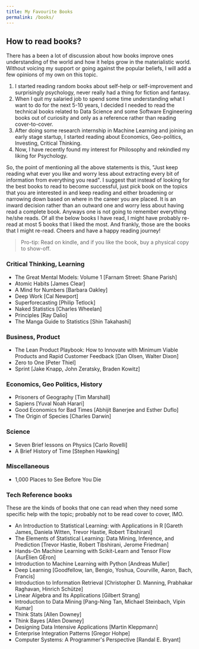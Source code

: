 ```yaml
---
title: My Favourite Books
permalink: /books/
---
```


## How to read books?
There has a been a lot of discussion about how books improve ones understanding of the world and how it helps grow in the materialistic world. Without voicing my support or going against the popular beliefs, I will add a few opinions of my own on this topic.

1. I started reading random books about self-help or self-improvement and surprisingly psychology, never really had a thing for fiction and fantasy.
2. When I quit my salaried job to spend some time understanding what I want to do for the next 5-10 years, I decided I needed to read the technical books related to Data Science and some Software Engineering books out of curiosity and only as a reference rather than reading cover-to-cover.
3. After doing some research internship in Machine Learning and joining an early stage startup, I started reading about Economics, Geo-politics, Investing, Critical Thinking.
4. Now, I have recently found my interest for Philosophy and rekindled my liking for Psychology.

So, the point of mentioning all the above statements is this, "Just keep reading what ever you like and worry less about extracting every bit of information from everything you read". I suggest that instead of looking for the best books to read to become successful, just pick book on the topics that you are interested in and keep reading and either broadening or narrowing down based on where in the career you are placed. It is an inward decision rather than an outward one and worry less about having read a complete book. Anyways one is not going to remember everything he/she reads. Of all the below books I have read, I might have probably re-read at most 5 books that I liked the most. And frankly, those are the books that I might re-read. Cheers and have a happy reading journey!

> Pro-tip: Read on kindle, and if you like the book, buy a physical copy to show-off.

### Critical Thinking, Learning
- The Great Mental Models: Volume 1
	[Farnam Street: Shane Parish]
- Atomic Habits
	[James Clear]
- A Mind for Numbers
	[Barbara Oakley]
- Deep Work
	[Cal Newport]
- Superforecasting
  [Philip Tetlock]
- Naked Statistics
  [Charles Wheelan]
- Principles
	[Ray Dalio]
- The Manga Guide to Statistics
	[Shin Takahashi]

### Business, Product
- The Lean Product Playbook: How to Innovate with Minimum Viable Products and Rapid Customer Feedback
	[Dan Olsen, Walter Dixon]
- Zero to One
	[Peter Thiel]
- Sprint
	[Jake Knapp, John Zeratsky, Braden Kowitz]

### Economics, Geo Politics, History
- Prisoners of Geography
	[Tim Marshall]
- Sapiens
	[Yuval Noah Harari]
- Good Economics for Bad Times
  [Abhijit Banerjee and Esther Duflo]
- The Origin of Species
  [Charles Darwin]

### Science
- Seven Brief lessons on Physics
  [Carlo Rovelli]
- A Brief History of Time
  [Stephen Hawking]

### Miscellaneous
- 1,000 Places to See Before You Die

### Tech Reference books
These are the kinds of books that one can read when they need some specific help with the topic; probably not to be read cover to cover, IMO.

- An Introduction to Statistical Learning: with Applications in R
	[Gareth James, Daniela Witten, Trevor Hastie, Robert Tibshirani]
- The Elements of Statistical Learning: Data Mining, Inference, and Prediction
	[Trevor Hastie, Robert Tibshirani, Jerome Friedman]
- Hands-On Machine Learning with Scikit-Learn and Tensor Flow
	[AurÈlien GÈron]
- Introduction to Machine Learning with Python
	[Andreas Muller]
- Deep Learning
	[Goodfellow, Ian, Bengio, Yoshua, Courville, Aaron, Bach, Francis]
- Introduction to Information Retrieval
	[Christopher D. Manning, Prabhakar Raghavan, Hinrich Schütze]
- Linear Algebra and Its Applications
	[Gilbert Strang]
- Introduction to Data Mining
	[Pang-Ning Tan, Michael Steinbach, Vipin Kumar]
- Think Stats
	[Allen Downey]
- Think Bayes
	[Allen Downey]
- Designing Data Intensive Applications
	[Martin Kleppmann]
- Enterprise Integration Patterns
	[Gregor Hohpe]
- Computer Systems: A Programmer's Perspective
	[Randal E. Bryant]
